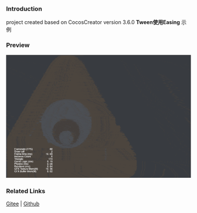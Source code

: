 ### Introduction

project created based on CocosCreator version 3.6.0 **Tween使用Easing** 示例

### Preview
![image](../../../gif/202203/2022030505.gif)

### Related Links
[Gitee](https://gitee.com/mirrors_cocos-creator/example-cases/tree/v2.4.3/assets/cases/03_gameplay/tween) | [Github](https://github.com/cocos/example-projects/blob/v2.4.3/assets/cases/03_gameplay/tween)